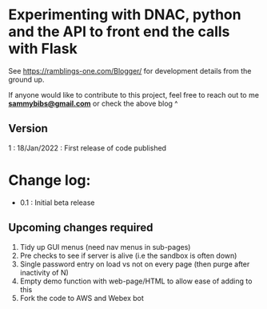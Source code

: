 # Experimenting with DNAC, python and the API to front end the calls with Flask

See https://ramblings-one.com/Blogger/ for development details from the ground up.

If anyone would like to contribute to this project, feel free to reach out to me **sammybibs@gmail.com** or check the above blog ^

## Version
1 : 18/Jan/2022 : First release of code published

# Change log:
* 0.1 : Initial beta release

## Upcoming changes required
1. Tidy up GUI menus (need nav menus in sub-pages)
2. Pre checks to see if server is alive (i.e the sandbox is often down)
3. Single password entry on load vs not on every page (then purge after inactivity of N)
4. Empty demo function with web-page/HTML to allow ease of adding to this
5. Fork the code to AWS and Webex bot
